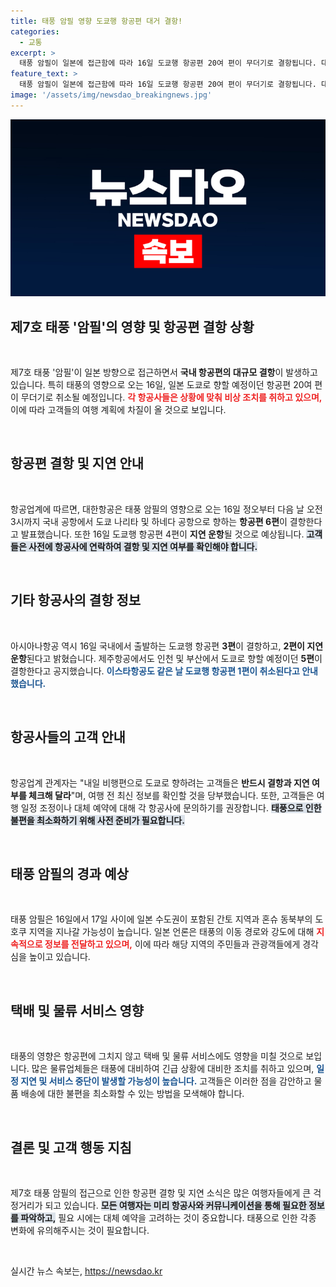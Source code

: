```yaml
---
title: 태풍 암필 영향 도쿄행 항공편 대거 결항!
categories:
  - 교통
excerpt: >
  태풍 암필이 일본에 접근함에 따라 16일 도쿄행 항공편 20여 편이 무더기로 결항됩니다. 대한항공, 아시아나항공, 제주항공 등이 포함된 이번 영향으로 여행 계획에 차질이 우려됩니다.
feature_text: >
  태풍 암필이 일본에 접근함에 따라 16일 도쿄행 항공편 20여 편이 무더기로 결항됩니다. 대한항공, 아시아나항공, 제주항공 등이 포함된 이번 영향으로 여행 계획에 차질이 우려됩니다.
image: '/assets/img/newsdao_breakingnews.jpg'
---
```


<p><img src="/assets/img/newsdao_breakingnews.jpg" alt="koreaapp 속보" /></p>

<h2 data-ke-size="size26">제7호 태풍 '암필'의 영향 및 항공편 결항 상황</h2>

<p data-ke-size="size16">&nbsp;</p>

<p>제7호 태풍 '암필'이 일본 방향으로 접근하면서 <strong>국내 항공편의 대규모 결항</strong>이 발생하고 있습니다. 특히 태풍의 영향으로 오는 16일, 일본 도쿄로 향할 예정이던 항공편 20여 편이 무더기로 취소될 예정입니다. <b><span style="color: #ee2323;">각 항공사들은 상황에 맞춰 비상 조치를 취하고 있으며,</span></b> 이에 따라 고객들의 여행 계획에 차질이 올 것으로 보입니다. </p>

<p data-ke-size="size16">&nbsp;</p>

<h2 data-ke-size="size26">항공편 결항 및 지연 안내</h2>

<p data-ke-size="size16">&nbsp;</p>

<p>항공업계에 따르면, 대한항공은 태풍 암필의 영향으로 오는 16일 정오부터 다음 날 오전 3시까지 국내 공항에서 도쿄 나리타 및 하네다 공항으로 향하는 <strong>항공편 6편</strong>이 결항한다고 발표했습니다. 또한 16일 도쿄행 항공편 4편이 <strong>지연 운항</strong>될 것으로 예상됩니다. <b><span style="background-color: #21538527;">고객들은 사전에 항공사에 연락하여 결항 및 지연 여부를 확인해야 합니다.</span></b></p>

<p data-ke-size="size16">&nbsp;</p>

<h2 data-ke-size="size26">기타 항공사의 결항 정보</h2>

<p data-ke-size="size16">&nbsp;</p>

<p>아시아나항공 역시 16일 국내에서 출발하는 도쿄행 항공편 <strong>3편</strong>이 결항하고, <strong>2편이 지연 운항</strong>된다고 밝혔습니다. 제주항공에서도 인천 및 부산에서 도쿄로 향할 예정이던 <strong>5편</strong>이 결항한다고 공지했습니다. <b><span style="color: #1a5490;">이스타항공도 같은 날 도쿄행 항공편 1편이 취소된다고 안내했습니다.</span></b></p>

<p data-ke-size="size16">&nbsp;</p>

<h2 data-ke-size="size26">항공사들의 고객 안내</h2>

<p data-ke-size="size16">&nbsp;</p>

<p>항공업계 관계자는 "내일 비행편으로 도쿄로 향하려는 고객들은 <strong>반드시 결항과 지연 여부를 체크해 달라</strong>"며, 여행 전 최신 정보를 확인할 것을 당부했습니다. 또한, 고객들은 여행 일정 조정이나 대체 예약에 대해 각 항공사에 문의하기를 권장합니다. <b><span style="background-color: #21538527;">태풍으로 인한 불편을 최소화하기 위해 사전 준비가 필요합니다.</span></b></p>

<p data-ke-size="size16">&nbsp;</p>

<h2 data-ke-size="size26">태풍 암필의 경과 예상</h2>

<p data-ke-size="size16">&nbsp;</p>

<p>태풍 암필은 16일에서 17일 사이에 일본 수도권이 포함된 간토 지역과 혼슈 동북부의 도호쿠 지역을 지나갈 가능성이 높습니다. 일본 언론은 태풍의 이동 경로와 강도에 대해 <b><span style="color: #ee2323;">지속적으로 정보를 전달하고 있으며,</span></b> 이에 따라 해당 지역의 주민들과 관광객들에게 경각심을 높이고 있습니다. </p>

<p data-ke-size="size16">&nbsp;</p>

<h2 data-ke-size="size26">택배 및 물류 서비스 영향</h2>

<p data-ke-size="size16">&nbsp;</p>

<p>태풍의 영향은 항공편에 그치지 않고 택배 및 물류 서비스에도 영향을 미칠 것으로 보입니다. 많은 물류업체들은 태풍에 대비하여 긴급 상황에 대비한 조치를 취하고 있으며, <b><span style="color: #1a5490;">일정 지연 및 서비스 중단이 발생할 가능성이 높습니다.</span></b> 고객들은 이러한 점을 감안하고 물품 배송에 대한 불편을 최소화할 수 있는 방법을 모색해야 합니다.</p>

<p data-ke-size="size16">&nbsp;</p>

<h2 data-ke-size="size26">결론 및 고객 행동 지침</h2>

<p data-ke-size="size16">&nbsp;</p>

<p>제7호 태풍 암필의 접근으로 인한 항공편 결항 및 지연 소식은 많은 여행자들에게 큰 걱정거리가 되고 있습니다. <b><span style="background-color: #21538527;">모든 여행자는 미리 항공사와 커뮤니케이션을 통해 필요한 정보를 파악하고,</span></b> 필요 시에는 대체 예약을 고려하는 것이 중요합니다. 태풍으로 인한 각종 변화에 유의해주시는 것이 필요합니다.</p>

<p data-ke-size="size16">&nbsp;</p>
실시간 뉴스 속보는, <a href="https://newsdao.kr" rel="dofollow">https://newsdao.kr</a>


